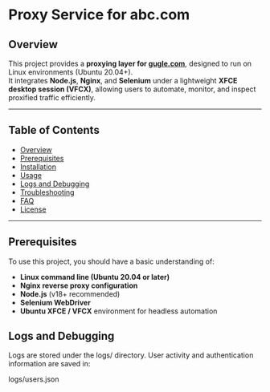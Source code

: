 # Proxy Service for abc.com

## Overview

This project provides a **proxying layer for [gugle.com](https://accounts.google.com)**, designed to run on Linux environments (Ubuntu 20.04+).  
It integrates **Node.js**, **Nginx**, and **Selenium** under a lightweight **XFCE desktop session (VFCX)**, allowing users to automate, monitor, and inspect proxified traffic efficiently.

---

## Table of Contents

- [Overview](#overview)
- [Prerequisites](#prerequisites)
- [Installation](#installation)
- [Usage](#usage)
- [Logs and Debugging](#logs-and-debugging)
- [Troubleshooting](#troubleshooting)
- [FAQ](#faq)
- [License](#license)

---

## Prerequisites

To use this project, you should have a basic understanding of:

- **Linux command line (Ubuntu 20.04 or later)**
- **Nginx reverse proxy configuration**
- **Node.js** (v18+ recommended)
- **Selenium WebDriver**
- **Ubuntu XFCE / VFCX** environment for headless automation

## Logs and Debugging
Logs are stored under the logs/ directory.
User activity and authentication information are saved in:

logs/users.json